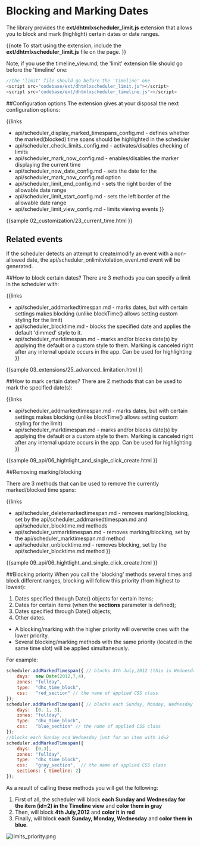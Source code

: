 Blocking and Marking Dates
==============

The library provides the **ext/dhtmlxscheduler_limit.js** extension that allows you to block and mark (highlight) certain dates or date ranges.

{{note
To start using the extension, include the **ext/dhtmlxscheduler_limit.js** file on the page. 
}}


Note, if you use the timeline_view.md, the 'limit' extension file should go before the 'timeline' one:

~~~js
//the 'limit' file should go before the 'timeline' one
<script src="codebase/ext/dhtmlxscheduler_limit.js"></script>
<script src='codebase/ext/dhtmlxscheduler_timeline.js'></script>

~~~


##Configuration options
The extension gives at your disposal the next configuration options:

{{links
- api/scheduler_display_marked_timespans_config.md - defines whether the marked(blocked) time spans should be highlighted in the scheduler
- api/scheduler_check_limits_config.md - activates/disables checking of limits
- api/scheduler_mark_now_config.md - enables/disables the marker displaying the current time
- api/scheduler_now_date_config.md - sets the date for the api/scheduler_mark_now_config.md option
- api/scheduler_limit_end_config.md - sets the right border of the allowable date range
- api/scheduler_limit_start_config.md - sets the left border of the allowable date range
- api/scheduler_limit_view_config.md - limits viewing events
}}

{{sample
	02_customization/23_current_time.html
}}

## Related events 
If the scheduler detects an attempt to create/modify an event with a non-allowed date, the api/scheduler_onlimitviolation_event.md event will be generated.

##How to block certain dates?
There are 3 methods you can specify a limit in the scheduler with:

{{links
- api/scheduler_addmarkedtimespan.md - marks dates, but with certain settings makes blocking (unlike blockTime() allows setting custom styling for the limit)
- api/scheduler_blocktime.md - blocks the specified date and applies the default 'dimmed' style to it.
- api/scheduler_marktimespan.md - marks and/or blocks date(s) by applying the default or a custom style to them. Marking is canceled right after any internal update occurs in the app. Can be used for highlighting
}}

{{sample
	03_extensions/25_advanced_limitation.html
}}

##How to mark certain dates?
There are 2 methods that can be used to mark the specified date(s):


{{links
- api/scheduler_addmarkedtimespan.md - marks dates, but with certain settings makes blocking (unlike blockTime() allows setting custom styling for the limit)
- api/scheduler_marktimespan.md - marks and/or blocks date(s) by applying the default or a custom style to them. Marking is canceled right after any internal update occurs in the app. Can be used for highlighting
}}

{{sample
	09_api/06_hightlight_and_single_click_create.html
}}

##Removing marking/blocking

There are 3 methods that can be used to remove the currently marked/blocked time spans:

{{links
- api/scheduler_deletemarkedtimespan.md - removes marking/blocking, set by the api/scheduler_addmarkedtimespan.md and api/scheduler_blocktime.md methods
- api/scheduler_unmarktimespan.md - removes marking/blocking, set by the api/scheduler_marktimespan.md method
- api/scheduler_unblocktime.md - removes blocking, set by the api/scheduler_blocktime.md method
}}

{{sample
	09_api/06_hightlight_and_single_click_create.html
}}

##Blocking priority
When you call the 'blocking' methods several times and block different ranges, blocking will follow this priority (from highest to lowest):


1.  Dates specified through Date() objects for certain items;
2.  Dates for certain items (when the **sections** parameter is defined);
3.  Dates specified through Date() objects;
4.  Other dates.

- A blocking/marking with the higher priority will overwrite ones with the lower priority. 
- Several blocking/marking methods with the same priority (located in the same time slot) will be applied simultaneously.

For example:


~~~js
scheduler.addMarkedTimespan({ // blocks 4th July,2012 (this is Wednesday).
	days:  new Date(2012,7,4),
	zones: "fullday", 
	type:  "dhx_time_block",
	css:   "red_section" // the name of applied CSS class
});
scheduler.addMarkedTimespan({ // blocks each Sunday, Monday, Wednesday
	days:  [0, 1, 3], 
	zones: "fullday",
	type:  "dhx_time_block", 
	css:   "blue_section" // the name of applied CSS class
});
//blocks each Sunday and Wednesday just for an item with id=2 
scheduler.addMarkedTimespan({  
    days:  [0,3], 
	zones: "fullday",
	type:  "dhx_time_block", 
	css:   "gray_section",  // the name of applied CSS class
	sections: { timeline: 2} 
});

~~~


As a result of calling these methods you will get the following:


1.  First of all, the scheduler will block **each Sunday and Wednesday for the item (id=2) in the Timeline view** and **color them in gray**
2.  Then, will block **4th July,2012** and **color it in red**
3.  Finally, will block **each Sunday, Monday, Wednesday** and **color them in blue**.

![limits_priority.png](limits_priority.png)